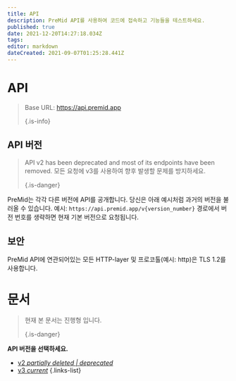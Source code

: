 ```yaml
---
title: API
description: PreMid API를 사용하여 코드에 접속하고 기능들을 테스트하세요.
published: true
date: 2021-12-20T14:27:18.034Z
tags:
editor: markdown
dateCreated: 2021-09-07T01:25:28.441Z
---
```


# API

> Base URL: https://api.premid.app
>
> {.is-info}

## API 버전
> API v2 has been deprecated and most of its endpoints have been removed. 모든 요청에 v3를 사용하여 향후 발생할 문제를 방지하세요.
>
> {.is-danger}

PreMid는 각각 다른 버전에 API를 공개합니다. 당신은 아래 예시처럼 과거의 버전을 불러올 수 있습니다. 예시: `https://api.premid.app/v{version_number}` 경로에서 버전 번호를 생략하면 현재 기본 버전으로 요청됩니다.

## 보안

PreMid API에 연관되어있는 모든 HTTP-layer 및 프로코톨(예시: http)은 TLS 1.2를 사용합니다.

# 문서
> 현재 본 문서는 진행형 입니다.
>
> {.is-danger}

**API 버전을 선택하세요.**
- [v2 *partially deleted | deprecated*](/dev/api/v2)
- [v3 *current*](/dev/api/v3)
{.links-list}
